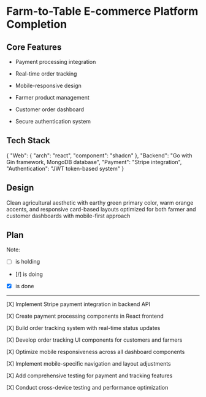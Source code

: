 # Farm-to-Table E-commerce Platform Completion

## Core Features

- Payment processing integration

- Real-time order tracking

- Mobile-responsive design

- Farmer product management

- Customer order dashboard

- Secure authentication system

## Tech Stack

{
  "Web": {
    "arch": "react",
    "component": "shadcn"
  },
  "Backend": "Go with Gin framework, MongoDB database",
  "Payment": "Stripe integration",
  "Authentication": "JWT token-based system"
}

## Design

Clean agricultural aesthetic with earthy green primary color, warm orange accents, and responsive card-based layouts optimized for both farmer and customer dashboards with mobile-first approach

## Plan

Note: 

- [ ] is holding
- [/] is doing
- [X] is done

---

[X] Implement Stripe payment integration in backend API

[X] Create payment processing components in React frontend

[X] Build order tracking system with real-time status updates

[X] Develop order tracking UI components for customers and farmers

[X] Optimize mobile responsiveness across all dashboard components

[X] Implement mobile-specific navigation and layout adjustments

[X] Add comprehensive testing for payment and tracking features

[X] Conduct cross-device testing and performance optimization
